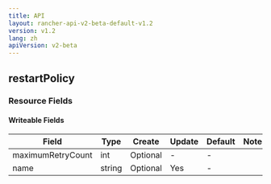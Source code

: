 ```yaml
---
title: API
layout: rancher-api-v2-beta-default-v1.2
version: v1.2
lang: zh
apiVersion: v2-beta
---
```


## restartPolicy



### Resource Fields

#### Writeable Fields

Field | Type | Create | Update | Default | Notes
---|---|---|---|---|---
maximumRetryCount | int | Optional | - | - | 
name | string | Optional | Yes | - | 



<br>
